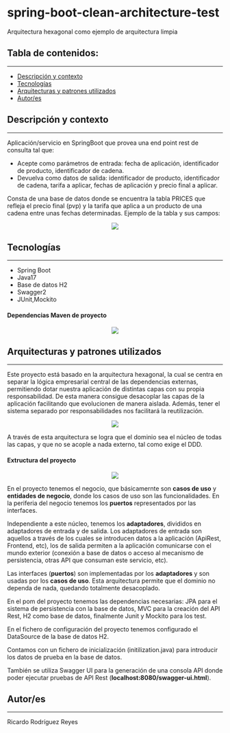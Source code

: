 # spring-boot-clean-architecture-test
Arquitectura hexagonal como ejemplo de arquitectura limpia

## Tabla de contenidos:
---

- [Descripción y contexto](#descripción-y-contexto)
- [Tecnologías](#tecnologías)
- [Arquitecturas y patrones utilizados](#arquitecturas-y-patrones-utilizados)
- [Autor/es](#autores)

## Descripción y contexto
---
Aplicación/servicio en SpringBoot que provea una end point rest de consulta  tal que: 
  - Acepte como parámetros de entrada: fecha de aplicación, identificador de producto, identificador de cadena.
  - Devuelva como datos de salida: identificador de producto, identificador de cadena, tarifa a aplicar, fechas de aplicación y precio final a aplicar.

Consta de una base de datos donde se encuentra la tabla PRICES que refleja el precio final (pvp) y la tarifa que aplica a un producto de una cadena entre unas fechas determinadas. Ejemplo de la tabla y sus campos:
 
<p align="center"><img src="https://www.soy3eres.es/tabla%20PRICES.PNG"/></p> 

## Tecnologías
---
  - Spring Boot
  - Java17
  - Base de datos H2
  - Swagger2
  - JUnit,Mockito

#### Dependencias Maven de proyecto
  <p align="center"><img src="https://www.soy3eres.es/dependencias%20maven.PNG"/></p>
  
## Arquitecturas y patrones utilizados
---
Este proyecto está basado en la arquitectura hexagonal, la cual se centra en separar la lógica empresarial central de las dependencias externas, permitiendo dotar nuestra aplicación de distintas capas con su propia responsabilidad. De esta manera consigue desacoplar las capas de la aplicación facilitando que evolucionen de manera aislada. Además, tener el sistema separado por responsabilidades nos facilitará la reutilización.
<p align="center"><img src="https://www.soy3eres.es/arquitectura%20hexagonal.png"/></p>

A través de esta arquitectura se logra que el dominio sea el núcleo de todas las capas, y que no se acople a nada externo, tal como exige el DDD.

#### Extructura del proyecto
<p align="center"><img src="https://www.soy3eres.es/extructura%20de%20proyecto.PNG"/></p>

En el proyecto tenemos el negocio, que básicamernte son <b>casos de uso</b> y <b>entidades de negocio</b>, donde los casos de uso son las funcionalidades. En la periferia del negocio tenemos los <b>puertos</b> representados por las interfaces. 

Independiente a este núcleo, tenemos los <b>adaptadores</b>, divididos en adaptadores de entrada y de salida. Los adaptadores de entrada son aquellos a través de los cuales se introducen datos a la aplicación (ApiRest, Frontend, etc), los de salida permiten a la aplicación comunicarse con el mundo exterior (conexión a base de datos o acceso al mecanismo de persistencia, otras API que consuman este servicio, etc).

Las interfaces (<b>puertos</b>) son implementadas por los <b>adaptadores</b> y son usadas por los <b>casos de uso</b>. Esta arquitectura permite que el dominio no dependa de nada, quedando totalmente desacoplado.

En el pom del proyecto tenemos las dependencias necesarias: JPA para el sistema de persistencia con la base de datos, MVC para la creación del API Rest, H2 como base de datos, finalmente Junit y Mockito para los test.

En el fichero de configuración del proyecto tenemos configurado el DataSource de la base de datos H2.

Contamos con un fichero de inicialización (initilization.java) para introducir los datos de prueba en la base de datos.

También se utiliza Swagger UI para la generación de una consola API donde poder ejecutar pruebas de API Rest (<b>localhost:8080/swagger-ui.html</b>).

## Autor/es
---
Ricardo Rodríguez Reyes
